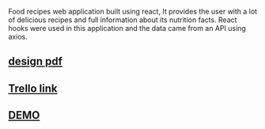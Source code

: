 Food recipes web application built using react, It provides the user with a lot of delicious recipes and full information about its nutrition facts.
React hooks were used in this application and the data came from an API using axios.

## [design pdf](https://github.com/Laith-Samamah/react-project/files/10047873/merged.pdf)

## [Trello link](https://trello.com/b/zXfql58k/react)

## [DEMO](https://cheerful-capybara-1bc5e0.netlify.app/)
